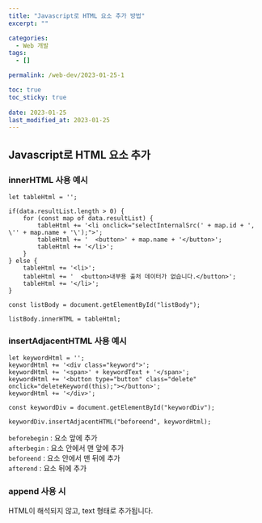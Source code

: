 ```yaml
---
title: "Javascript로 HTML 요소 추가 방법"
excerpt: ""

categories:
  - Web 개발
tags:
  - []

permalink: /web-dev/2023-01-25-1

toc: true
toc_sticky: true
 
date: 2023-01-25
last_modified_at: 2023-01-25
---
```


## Javascript로 HTML 요소 추가

### innerHTML 사용 예시
```
let tableHtml = '';

if(data.resultList.length > 0) {
    for (const map of data.resultList) {
        tableHtml += '<li onclick="selectInternalSrc(' + map.id + ', \'' + map.name + '\');">';
        tableHtml += '  <button>' + map.name + '</button>';
        tableHtml += '</li>';
    }
} else {
    tableHtml += '<li>';
    tableHtml += '  <button>내부용 출처 데이터가 없습니다.</button>';
    tableHtml += '</li>';
}

const listBody = document.getElementById("listBody");

listBody.innerHTML = tableHtml;
```

### insertAdjacentHTML 사용 예시
```
let keywordHtml = '';
keywordHtml += '<div class="keyword">';
keywordHtml += '<span>' + keywordText + '</span>';
keywordHtml += '<button type="button" class="delete" onclick="deleteKeyword(this);"></button>';
keywordHtml += '</div>';

const keywordDiv = document.getElementById("keywordDiv");

keywordDiv.insertAdjacentHTML("beforeend", keywordHtml);
```
`beforebegin`	: 요소 앞에 추가  
`afterbegin` :	요소 안에서 맨 앞에 추가  
`beforeend` :	요소 안에서 맨 뒤에 추가  
`afterend` :	요소 뒤에 추가

### append 사용 시
HTML이 해석되지 않고, text 형태로 추가됩니다.
